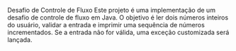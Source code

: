 Desafio de Controle de Fluxo
Este projeto é uma implementação de um desafio de controle de fluxo em Java. O objetivo é ler dois números inteiros do usuário, validar a entrada e imprimir uma sequência de números incrementados. Se a entrada não for válida, uma exceção customizada será lançada.

